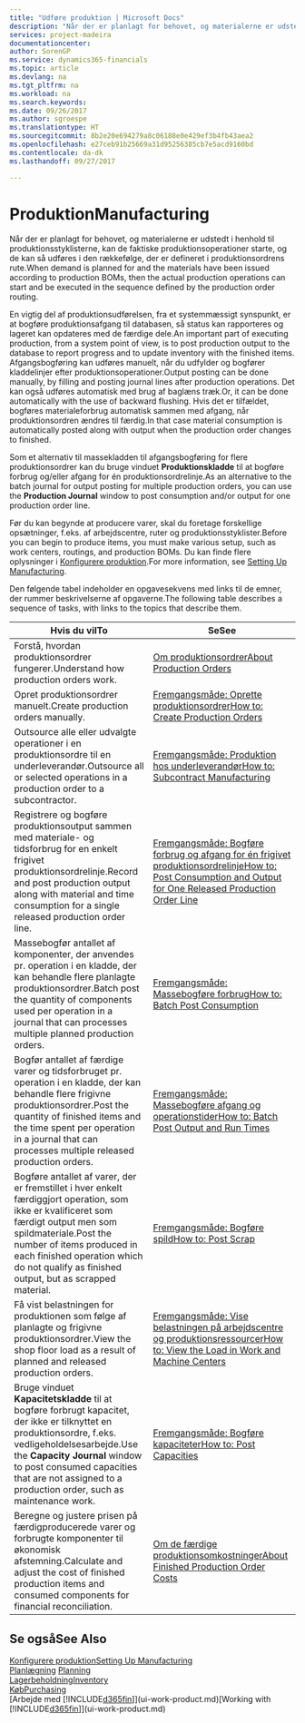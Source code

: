 ```yaml
---
title: "Udføre produktion | Microsoft Docs"
description: "Når der er planlagt for behovet, og materialerne er udstedt i henhold til produktionsstyklisterne, kan de faktiske produktionsoperationer starte, og de kan så udføres i den rækkefølge, der er defineret i produktionsordrens rute."
services: project-madeira
documentationcenter: 
author: SorenGP
ms.service: dynamics365-financials
ms.topic: article
ms.devlang: na
ms.tgt_pltfrm: na
ms.workload: na
ms.search.keywords: 
ms.date: 09/26/2017
ms.author: sgroespe
ms.translationtype: HT
ms.sourcegitcommit: 8b2e20e694279a8c06188e0e429ef3b4fb43aea2
ms.openlocfilehash: e27ceb91b25669a31d95256385cb7e5acd9160bd
ms.contentlocale: da-dk
ms.lasthandoff: 09/27/2017

---
```

# <a name="manufacturing"></a><span data-ttu-id="147d6-103">Produktion</span><span class="sxs-lookup"><span data-stu-id="147d6-103">Manufacturing</span></span>
<span data-ttu-id="147d6-104">Når der er planlagt for behovet, og materialerne er udstedt i henhold til produktionsstyklisterne, kan de faktiske produktionsoperationer starte, og de kan så udføres i den rækkefølge, der er defineret i produktionsordrens rute.</span><span class="sxs-lookup"><span data-stu-id="147d6-104">When demand is planned for and the materials have been issued according to production BOMs, then the actual production operations can start and be executed in the sequence defined by the production order routing.</span></span>  

<span data-ttu-id="147d6-105">En vigtig del af produktionsudførelsen, fra et systemmæssigt synspunkt, er at bogføre produktionsafgang til databasen, så status kan rapporteres og lageret kan opdateres med de færdige dele.</span><span class="sxs-lookup"><span data-stu-id="147d6-105">An important part of executing production, from a system point of view, is to post production output to the database to report progress and to update inventory with the finished items.</span></span> <span data-ttu-id="147d6-106">Afgangsbogføring kan udføres manuelt, når du udfylder og bogfører kladdelinjer efter produktionsoperationer.</span><span class="sxs-lookup"><span data-stu-id="147d6-106">Output posting can be done manually, by filling and posting journal lines after production operations.</span></span> <span data-ttu-id="147d6-107">Det kan også udføres automatisk med brug af baglæns træk.</span><span class="sxs-lookup"><span data-stu-id="147d6-107">Or, it can be done automatically with the use of backward flushing.</span></span> <span data-ttu-id="147d6-108">Hvis det er tilfældet, bogføres materialeforbrug automatisk sammen med afgang, når produktionsordren ændres til færdig.</span><span class="sxs-lookup"><span data-stu-id="147d6-108">In that case material consumption is automatically posted along with output when the production order changes to finished.</span></span>  

<span data-ttu-id="147d6-109">Som et alternativ til massekladden til afgangsbogføring for flere produktionsordrer kan du bruge vinduet **Produktionskladde** til at bogføre forbrug og/eller afgang for én produktionsordrelinje.</span><span class="sxs-lookup"><span data-stu-id="147d6-109">As an alternative to the batch journal for output posting for multiple production orders, you can use the **Production Journal** window to post consumption and/or output for one production order line.</span></span>

<span data-ttu-id="147d6-110">Før du kan begynde at producere varer, skal du foretage forskellige opsætninger, f.eks. af arbejdscentre, ruter og produktionsstyklister.</span><span class="sxs-lookup"><span data-stu-id="147d6-110">Before you can begin to produce items, you must make various setup, such as work centers, routings, and production BOMs.</span></span> <span data-ttu-id="147d6-111">Du kan finde flere oplysninger i [Konfigurere produktion](production-configure-production-processes.md).</span><span class="sxs-lookup"><span data-stu-id="147d6-111">For more information, see [Setting Up Manufacturing](production-configure-production-processes.md).</span></span>

<span data-ttu-id="147d6-112">Den følgende tabel indeholder en opgavesekvens med links til de emner, der rummer beskrivelserne af opgaverne.</span><span class="sxs-lookup"><span data-stu-id="147d6-112">The following table describes a sequence of tasks, with links to the topics that describe them.</span></span>   

|<span data-ttu-id="147d6-113">**Hvis du vil**</span><span class="sxs-lookup"><span data-stu-id="147d6-113">**To**</span></span>|<span data-ttu-id="147d6-114">**Se**</span><span class="sxs-lookup"><span data-stu-id="147d6-114">**See**</span></span>|  
|------------|-------------|  
|<span data-ttu-id="147d6-115">Forstå, hvordan produktionsordrer fungerer.</span><span class="sxs-lookup"><span data-stu-id="147d6-115">Understand how production orders work.</span></span>|[<span data-ttu-id="147d6-116">Om produktionsordrer</span><span class="sxs-lookup"><span data-stu-id="147d6-116">About Production Orders</span></span>](production-about-production-orders.md)|
|<span data-ttu-id="147d6-117">Opret produktionsordrer manuelt.</span><span class="sxs-lookup"><span data-stu-id="147d6-117">Create production orders manually.</span></span>|[<span data-ttu-id="147d6-118">Fremgangsmåde: Oprette produktionsordrer</span><span class="sxs-lookup"><span data-stu-id="147d6-118">How to: Create Production Orders</span></span>](production-how-to-create-production-orders.md)|
|<span data-ttu-id="147d6-119">Outsource alle eller udvalgte operationer i en produktionsordre til en underleverandør.</span><span class="sxs-lookup"><span data-stu-id="147d6-119">Outsource all or selected operations in a production order to a subcontractor.</span></span>|[<span data-ttu-id="147d6-120">Fremgangsmåde: Produktion hos underleverandør</span><span class="sxs-lookup"><span data-stu-id="147d6-120">How to: Subcontract Manufacturing</span></span>](production-how-to-subcontract-manufacturing.md)|
|<span data-ttu-id="147d6-121">Registrere og bogføre produktionsoutput sammen med materiale- og tidsforbrug for en enkelt frigivet produktionsordrelinje.</span><span class="sxs-lookup"><span data-stu-id="147d6-121">Record and post production output along with material and time consumption for a single released production order line.</span></span>|[<span data-ttu-id="147d6-122">Fremgangsmåde: Bogføre forbrug og afgang for én frigivet produktionsordrelinje</span><span class="sxs-lookup"><span data-stu-id="147d6-122">How to: Post Consumption and Output for One Released Production Order Line</span></span>](production-how-to-register-consumption-and-output.md)|  
|<span data-ttu-id="147d6-123">Massebogfør antallet af komponenter, der anvendes pr. operation i en kladde, der kan behandle flere planlagte produktionsordrer.</span><span class="sxs-lookup"><span data-stu-id="147d6-123">Batch post the quantity of components used per operation in a journal that can processes multiple planned production orders.</span></span>|[<span data-ttu-id="147d6-124">Fremgangsmåde: Massebogføre forbrug</span><span class="sxs-lookup"><span data-stu-id="147d6-124">How to: Batch Post Consumption</span></span>](production-how-to-post-consumption.md)|
|<span data-ttu-id="147d6-125">Bogfør antallet af færdige varer og tidsforbruget pr. operation i en kladde, der kan behandle flere frigivne produktionsordrer.</span><span class="sxs-lookup"><span data-stu-id="147d6-125">Post the quantity of finished items and the time spent per operation in a journal that can processes multiple released production orders.</span></span>|[<span data-ttu-id="147d6-126">Fremgangsmåde: Massebogføre afgang og operationstider</span><span class="sxs-lookup"><span data-stu-id="147d6-126">How to: Batch Post Output and Run Times</span></span>](production-how-to-post-output-quantity.md)|  
|<span data-ttu-id="147d6-127">Bogføre antallet af varer, der er fremstillet i hver enkelt færdiggjort operation, som ikke er kvalificeret som færdigt output men som spildmateriale.</span><span class="sxs-lookup"><span data-stu-id="147d6-127">Post the number of items produced in each finished operation which do not qualify as finished output, but as scrapped material.</span></span>|[<span data-ttu-id="147d6-128">Fremgangsmåde: Bogføre spild</span><span class="sxs-lookup"><span data-stu-id="147d6-128">How to: Post Scrap</span></span>](production-how-to-post-scrap.md)|
|<span data-ttu-id="147d6-129">Få vist belastningen for produktionen som følge af planlagte og frigivne produktionsordrer.</span><span class="sxs-lookup"><span data-stu-id="147d6-129">View the shop floor load as a result of planned and released production orders.</span></span>|[<span data-ttu-id="147d6-130">Fremgangsmåde: Vise belastningen på arbejdscentre og produktionsressourcer</span><span class="sxs-lookup"><span data-stu-id="147d6-130">How to: View the Load in Work and Machine Centers</span></span>](production-how-to-view-the-load-on-work-centers.md)|      
|<span data-ttu-id="147d6-131">Bruge vinduet **Kapacitetskladde** til at bogføre forbrugt kapacitet, der ikke er tilknyttet en produktionsordre, f.eks. vedligeholdelsesarbejde.</span><span class="sxs-lookup"><span data-stu-id="147d6-131">Use the **Capacity Journal** window to post consumed capacities that are not assigned to a production order, such as maintenance work.</span></span>|[<span data-ttu-id="147d6-132">Fremgangsmåde: Bogføre kapaciteter</span><span class="sxs-lookup"><span data-stu-id="147d6-132">How to: Post Capacities</span></span>](production-how-to-post-capacities.md)|  
|<span data-ttu-id="147d6-133">Beregne og justere prisen på færdigproducerede varer og forbrugte komponenter til økonomisk afstemning.</span><span class="sxs-lookup"><span data-stu-id="147d6-133">Calculate and adjust the cost of finished production items and consumed components for financial reconciliation.</span></span>|[<span data-ttu-id="147d6-134">Om de færdige produktionsomkostninger</span><span class="sxs-lookup"><span data-stu-id="147d6-134">About Finished Production Order Costs</span></span>](finance-about-finished-production-order-costs.md)|  

## <a name="see-also"></a><span data-ttu-id="147d6-135">Se også</span><span class="sxs-lookup"><span data-stu-id="147d6-135">See Also</span></span>  
[<span data-ttu-id="147d6-136">Konfigurere produktion</span><span class="sxs-lookup"><span data-stu-id="147d6-136">Setting Up Manufacturing</span></span>](production-configure-production-processes.md)  
<span data-ttu-id="147d6-137">[Planlægning](production-planning.md)    </span><span class="sxs-lookup"><span data-stu-id="147d6-137">[Planning](production-planning.md)    </span></span>  
[<span data-ttu-id="147d6-138">Lagerbeholdning</span><span class="sxs-lookup"><span data-stu-id="147d6-138">Inventory</span></span>](inventory-manage-inventory.md)  
[<span data-ttu-id="147d6-139">Køb</span><span class="sxs-lookup"><span data-stu-id="147d6-139">Purchasing</span></span>](purchasing-manage-purchasing.md)  
<span data-ttu-id="147d6-140">[Arbejde med [!INCLUDE[d365fin](includes/d365fin_md.md)]](ui-work-product.md)</span><span class="sxs-lookup"><span data-stu-id="147d6-140">[Working with [!INCLUDE[d365fin](includes/d365fin_md.md)]](ui-work-product.md)</span></span>

